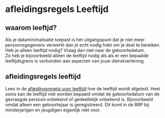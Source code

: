 # afleidingsregels Leeftijd

## waarom leeftjd?  
Als je dataminimalisatie toepast is het uitgangspunt dat je niet meer persoonsgegevens verwerkt dan je echt nodig hebt om je doel te bereiken. Heb je alleen leeftijd nodig? Vraag dan niet naar de geboortedatum.   
Zo heb je bijvoorbeeld alleen de leeftijd nodig als als er een bepaalde leeftijdsgrens is verbonden aan aspecten van jouw dienstverlening. 

## afleidingsregels leeftijd  
Lees in de [afleidingsregels voor leeftijd](https://github.com/BRP-API/personen-informatie-service/blob/main/features/persoon/leeftijd/overzicht.feature) hoe de leeftijd wordt afgeleid. Heel soms kan de leeftijd niet worden bepaald omdat de geboortedatum van de gevraagde persoon onbekend of gedeeltelijk onbekend is. Bijvoorbeeld omdat alleen een geboortejaar is geregistreerd. Dit komt in de BRP bij minderjarigen en jeugdigen eigenlijk niet voor. 
